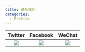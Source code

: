 ```yaml
---
title: 联系我们
categories:
  - Profile
---
```


|          Twitter           |          Facebook           |          WeChat           |
| :------------------------: | :-------------------------: | :-----------------------: |
| ![](image/KYS-Twitter.jpg) | ![](image/KYS-Facebook.jpg) | ![](image/KYS-WeChat.jpg) |
